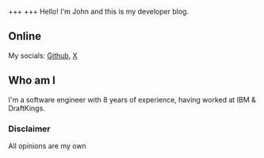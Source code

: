 +++
+++
Hello! I'm John and this is my developer blog.

## Online
My socials: [Github](https://github.com/jkryspin), [X](https://x.com/JohnKryspin)

## Who am I
I'm a software engineer with 8 years of experience, having worked at IBM & DraftKings.


### Disclaimer
All opinions are my own